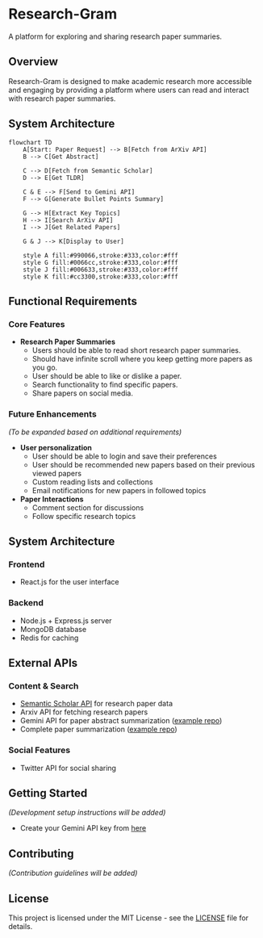 # Research-Gram

A platform for exploring and sharing research paper summaries.

## Overview
Research-Gram is designed to make academic research more accessible and engaging by providing a platform where users can read and interact with research paper summaries.

## System Architecture

```mermaid
flowchart TD
    A[Start: Paper Request] --> B[Fetch from ArXiv API]
    B --> C[Get Abstract]
    
    C --> D[Fetch from Semantic Scholar]
    D --> E[Get TLDR]
    
    C & E --> F[Send to Gemini API]
    F --> G[Generate Bullet Points Summary]
    
    G --> H[Extract Key Topics]
    H --> I[Search ArXiv API]
    I --> J[Get Related Papers]
    
    G & J --> K[Display to User]
    
    style A fill:#990066,stroke:#333,color:#fff
    style G fill:#0066cc,stroke:#333,color:#fff
    style J fill:#006633,stroke:#333,color:#fff
    style K fill:#cc3300,stroke:#333,color:#fff
```

## Functional Requirements

### Core Features
- **Research Paper Summaries**
  - Users should be able to read short research paper summaries.
  - Should have infinite scroll where you keep getting more papers as you go.
  - User should be able to like or dislike a paper.
  - Search functionality to find specific papers.
  - Share papers on social media.

### Future Enhancements
*(To be expanded based on additional requirements)*
- **User personalization**
  - User should be able to login and save their preferences
  - User should be recommended new papers based on their previous viewed papers
  - Custom reading lists and collections
  - Email notifications for new papers in followed topics
- **Paper Interactions**
  - Comment section for discussions
  - Follow specific research topics

## System Architecture

### Frontend
- React.js for the user interface

### Backend
- Node.js + Express.js server
- MongoDB database
- Redis for caching

## External APIs

### Content & Search
- [Semantic Scholar API](https://www.semanticscholar.org/product/api/tutorial) for research paper data 
- Arxiv API for fetching research papers
- Gemini API for paper abstract summarization ([example repo](https://github.com/Shaier/arxiv_summarizer))
- Complete paper summarization ([example repo](https://github.com/summarizepaper/summarizepaper/tree/master))

### Social Features
- Twitter API for social sharing


## Getting Started
*(Development setup instructions will be added)*
- Create your Gemini API key from [here](https://aistudio.google.com/app/apikey)

## Contributing
*(Contribution guidelines will be added)*

## License
This project is licensed under the MIT License - see the [LICENSE](LICENSE) file for details.